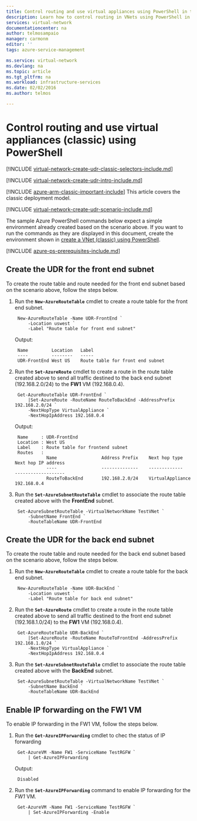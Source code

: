 ```yaml
---
title: Control routing and use virtual appliances using PowerShell in the classic deployment model | Microsoft Azure
description: Learn how to control routing in VNets using PowerShell in the classic deployment model
services: virtual-network
documentationcenter: na
author: telmosampaio
manager: carmonm
editor: ''
tags: azure-service-management

ms.service: virtual-network
ms.devlang: na
ms.topic: article
ms.tgt_pltfrm: na
ms.workload: infrastructure-services
ms.date: 02/02/2016
ms.author: telmos

---
```

# Control routing and use virtual appliances (classic) using PowerShell
[!INCLUDE [virtual-network-create-udr-classic-selectors-include.md](../../includes/virtual-network-create-udr-classic-selectors-include.md)]

[!INCLUDE [virtual-network-create-udr-intro-include.md](../../includes/virtual-network-create-udr-intro-include.md)]

[!INCLUDE [azure-arm-classic-important-include](../../includes/azure-arm-classic-important-include.md)] This article covers the classic deployment model.

[!INCLUDE [virtual-network-create-udr-scenario-include.md](../../includes/virtual-network-create-udr-scenario-include.md)]

The sample Azure PowerShell commands below expect a simple environment already created based on the scenario above. If you want to run the commands as they are displayed in this document, create the environment shown in [create a VNet (classic) using PowerShell](virtual-networks-create-vnet-classic-netcfg-ps.md).

[!INCLUDE [azure-ps-prerequisites-include.md](../../includes/azure-ps-prerequisites-include.md)]

## Create the UDR for the front end subnet
To create the route table and route needed for the front end subnet based on the scenario above, follow the steps below.

1. Run the **`New-AzureRouteTable`** cmdlet to create a route table for the front end subnet.
   
        New-AzureRouteTable -Name UDR-FrontEnd `
            -Location uswest `
            -Label "Route table for front end subnet"
   
    Output:
   
        Name         Location   Label                          
        ----         --------   -----                          
        UDR-FrontEnd West US    Route table for front end subnet
2. Run the **`Set-AzureRoute`** cmdlet to create a route in the route table created above to send all traffic destined to the back end subnet (192.168.2.0/24) to the **FW1** VM (192.168.0.4).
   
        Get-AzureRouteTable UDR-FrontEnd `
            |Set-AzureRoute -RouteName RouteToBackEnd -AddressPrefix 192.168.2.0/24 `
            -NextHopType VirtualAppliance `
            -NextHopIpAddress 192.168.0.4
   
    Output:
   
        Name     : UDR-FrontEnd
        Location : West US
        Label    : Route table for frontend subnet
        Routes   : 
                   Name                 Address Prefix    Next hop type        Next hop IP address
                   ----                 --------------    -------------        -------------------
                   RouteToBackEnd       192.168.2.0/24    VirtualAppliance     192.168.0.4  
3. Run the **`Set-AzureSubnetRouteTable`** cmdlet to associate the route table created above with the **FrontEnd** subnet.
   
        Set-AzureSubnetRouteTable -VirtualNetworkName TestVNet `
            -SubnetName FrontEnd `
            -RouteTableName UDR-FrontEnd

## Create the UDR for the back end subnet
To create the route table and route needed for the back end subnet based on the scenario above, follow the steps below.

1. Run the **`New-AzureRouteTable`** cmdlet to create a route table for the back end subnet.
   
        New-AzureRouteTable -Name UDR-BackEnd `
            -Location uswest `
            -Label "Route table for back end subnet"
2. Run the **`Set-AzureRoute`** cmdlet to create a route in the route table created above to send all traffic destined to the front end subnet (192.168.1.0/24) to the **FW1** VM (192.168.0.4).
   
        Get-AzureRouteTable UDR-BackEnd `
            |Set-AzureRoute -RouteName RouteToFrontEnd -AddressPrefix 192.168.1.0/24 `
            -NextHopType VirtualAppliance `
            -NextHopIpAddress 192.168.0.4
3. Run the **`Set-AzureSubnetRouteTable`** cmdlet to associate the route table created above with the **BackEnd** subnet.
   
        Set-AzureSubnetRouteTable -VirtualNetworkName TestVNet `
            -SubnetName BackEnd `
            -RouteTableName UDR-BackEnd

## Enable IP forwarding on the FW1 VM
To enable IP forwarding in the FW1 VM, follow the steps below.

1. Run the **`Get-AzureIPForwarding`** cmdlet to chec the status of IP forwarding
   
        Get-AzureVM -Name FW1 -ServiceName TestRGFW `
            | Get-AzureIPForwarding
   
    Output:
   
        Disabled
2. Run the **`Set-AzureIPForwarding`** command to enable IP forwarding for the *FW1* VM.
   
        Get-AzureVM -Name FW1 -ServiceName TestRGFW `
            | Set-AzureIPForwarding -Enable

